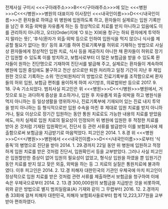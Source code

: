 전제사실
구미시 <<<구아래주소>>>B<<</구아래주소>>>에 있는 <<<병원>>>C<<</병원>>>병원의 대표이자 이사장인 <<<내국인이름>>>D<<</내국인이름>>>은 환자들로 하여금 위 병원에 입원하도록 하고, 환자들이 실제로는 입원 기록만을 남긴 후 외출·외박을 자유롭게 하는 등 정상적으로 치료를 받지 아니하고 있음에도 이를 관리하지 아니하고, 오더(Order)지에 ‘O 또는 X(비용 청구는 하되 환자에게 투약하지 말라는 뜻)', ‘후식(환자가 외출·외박 등으로 인하여 입원식을 먹지 않으니 식사를 제공할 필요가 없다는 뜻)' 등의 표기를 하여 진료기록부를 허위로 기재하는 방법으로 사실상 환자들에게 정상적인 입원 치료, 식사 등을 제공하지 아니한 채 환자들이 허위로 장기간 입원할 수 있도록 이를 방치하고, 보험사로부터 더 많은 보험금을 받을 수 있도록 환자들이 원하는 진단명으로 기재하여 진단서를 발급해 주고, 실제로는 환자들이 계속하여 병원에 입원 중임에도 불구하고 전산 상으로만 퇴원 처리하고 일정 기간이 지난 후 재입원한 것으로 기록하는 소위 ‘전산퇴원처리'의 방법으로 진료기록부를 조작함으로써 환자들의 허위 입원, 보험금 편취를 용이하게 하여 사기방조, 의료법위반 등으로 2017. 9. 18. 구속 기소되었다.
범죄사실
피고인은 위 <<<병원>>>C<<</병원>>>병원에서, 거짓으로 또는 과다하게 증상을 호소하거나, 입원 후 자유롭게 외출·외박을 하고 병원식을 먹지 아니하는 등 일상생활을 영위하거나, 진료기록부에 기재되어 있는 진료 내지 투약을 받지 아니하는 등 형식적으로만 입원 수속을 마친 후 제대로 입원 치료를 받지 아니하거나, 필요 이상으로 장기간 입원하는 동안 통원 치료로도 가능한 내용의 치료를 받았음에도, 마치 실제로 입원 치료의 필요성이 인정되어 위 병원에 입원한 후 적정한 치료를 받아 온 것처럼 기재된 입원확인서, 진단서 등 관련 서류를 발급받아 이를 보험회사에 제출함으로써 보험금을 지급받기로 마음먹었다.
피고인은 2014. 1. 8.경 위 <<<병원>>>C<<</병원>>>병원에서 <<<내국인이름>>>D<<</내국인이름>>>로부터 ‘식중독'의 병명으로 진단을 받아 2014. 1. 29.경까지 22일 동안 위 병원에 입원하고 적정하게 입원 치료를 받은 것처럼 진단서, 입원확인서 등을 교부받았다.
그러나 사실 피고인은 입원할만한 증상이 없어 입원의 필요성이 없었고, 형식상 입원을 하였을 뿐 입원기간 동안 치료를 받지 않고 잦은 외출, 외박을 하는 등 그 치료의 실질은 통원치료에 불과하였다.
이후 피고인은 2014. 2. 12.경 피해자 대한민국의 기관인 우체국에 마치 피고인이 정상적으로 입원 치료를 받은 것처럼 관련 서류를 제출하면서 보험금을 청구하여 이에 속은 우체국으로부터 2014. 2. 13.경 300,000원의 보험금을 지급받은 것을 비롯하여, 위와 같은 방법으로 별지 범죄일람표(A) 기재와 같이 그 무렵부터 2016. 12. 2.경까지 총 33회에 걸쳐 피해자 대한민국, 피해자 보험회사들로부터 합계 12,223,377원을 교부받아 편취하였다.
